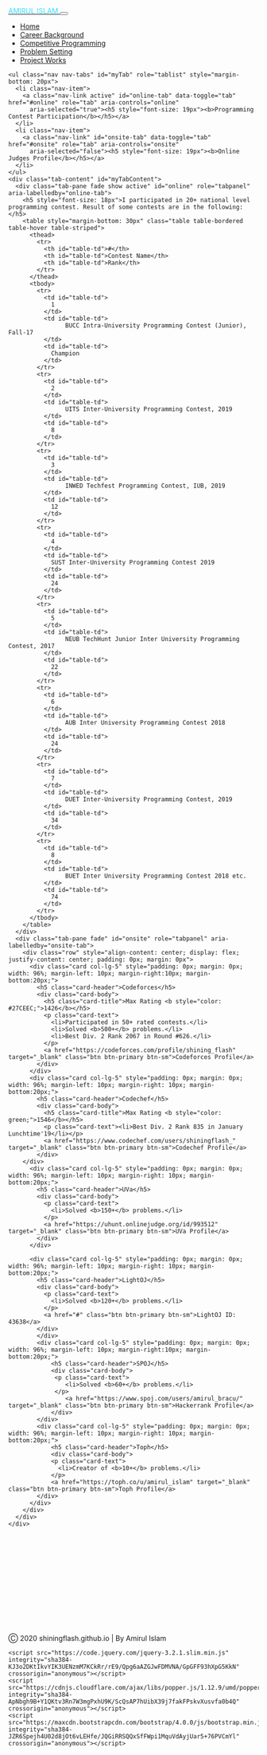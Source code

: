 <!DOCTYPE html>
<html lang="en" xmlns="http://www.w3.org/1999/xhtml" xml:lang="en">

<head>
  <!-- Required meta tags -->
  <meta charset="utf-8" />
  <meta name="viewport" content="width=device-width, initial-scale=1, shrink-to-fit=no" /><!-- Bootstrap CSS -->
  <link rel="stylesheet" href="https://maxcdn.bootstrapcdn.com/bootstrap/4.0.0/css/bootstrap.min.css"
    integrity="sha384-Gn5384xqQ1aoWXA+058RXPxPg6fy4IWvTNh0E263XmFcJlSAwiGgFAW/dAiS6JXm" crossorigin="anonymous" />
  <link rel="stylesheet" href="css/style.css">
  <title>Competitive Programming Profile</title>

  <link rel='shortcut icon' href='images/favicon.ico' type='image/x-icon' />

  <link rel="stylesheet" href="https://cdnjs.cloudflare.com/ajax/libs/font-awesome/4.7.0/css/font-awesome.min.css">
  <link href="https://fonts.googleapis.com/css?family=Ubuntu:400,700&amp;display=swap" rel="stylesheet">
  <link href="https://fonts.googleapis.com/css?family=Ubuntu+Mono&display=swap" rel="stylesheet">
</head>
<nav class="navbar navbar-dark bg-dark navbar-expand-lg">
  <a class="navbar-brand" href="./index.html"> <font color="#34DEFD">AMIRUL ISLAM </font> </a>
  <button class="navbar-toggler" type="button" data-toggle="collapse" data-target="#navbarText"
    aria-controls="navbarText" aria-expanded="false" aria-label="Toggle navigation">
    <span class="navbar-toggler-icon"></span>
  </button>
    <div class="collapse navbar-collapse" id="navbarText">
        <ul class="navbar-nav mr-auto">
            <li class="nav-item active">
                <a class="nav-link" href="./index.html">Home</a>
            </li>
            <li class="nav-item active">
                <a class="nav-link" href="career_background.html">Career Background</a>
            </li>
            <li class="nav-item active">
                <a class="nav-link" href="competitive_programming_profile.html">Competitive Programming</a>
            </li>
            <li class="nav-item active">
                <a class="nav-link" href="problem_setting_profile.html">Problem Setting</a>
            </li>
            <li class="nav-item active">
                <a class="nav-link" href="project_works.html">Project Works</a>
            </li>
        </ul>
    </div>
</nav>

<body style="position: relative; min-height: 100vh">
  <div class="container" style="margin-top: 10px; padding-bottom: 200px;    ">

    <ul class="nav nav-tabs" id="myTab" role="tablist" style="margin-bottom: 20px">
      <li class="nav-item">
        <a class="nav-link active" id="online-tab" data-toggle="tab" href="#online" role="tab" aria-controls="online"
          aria-selected="true"><h5 style="font-size: 19px"><b>Programming Contest Participation</b></h5></a>
      </li>
      <li class="nav-item">
        <a class="nav-link" id="onsite-tab" data-toggle="tab" href="#onsite" role="tab" aria-controls="onsite"
          aria-selected="false"><h5 style="font-size: 19px"><b>Online Judges Profile</b></h5></a>
      </li>
    </ul>
    <div class="tab-content" id="myTabContent">
      <div class="tab-pane fade show active" id="online" role="tabpanel" aria-labelledby="online-tab">
        <h5 style="font-size: 18px">I participated in 20+ national level programming contest. Result of some contests are in the following:</h5>
        <table style="margin-bottom: 30px" class="table table-bordered table-hover table-striped">
          <thead>
            <tr>
              <th id="table-td">#</th>
              <th id="table-td">Contest Name</th>
              <th id="table-td">Rank</th>
            </tr>
          </thead>
          <tbody>
            <tr>
              <td id="table-td">
                1
              </td>
              <td id="table-td">
                    BUCC Intra-University Programming Contest (Junior), Fall-17
              </td>
              <td id="table-td">
                Champion
              </td>
            </tr>
            <tr>
              <td id="table-td">
                2
              </td>
              <td id="table-td">
                    UITS Inter-University Programming Contest, 2019
              </td>
              <td id="table-td">
                8
              </td>
            </tr>
            <tr>
              <td id="table-td">
                3
              </td>
              <td id="table-td">
                    INWED Techfest Programming Contest, IUB, 2019
              </td>
              <td id="table-td">
                12
              </td>
            </tr>
            <tr>
              <td id="table-td">
                4
              </td>
              <td id="table-td">
                SUST Inter-University Programming Contest 2019
              </td>
              <td id="table-td">
                24
              </td>
            </tr>
            <tr>
              <td id="table-td">
                5
              </td>
              <td id="table-td">
                    NEUB TechHunt Junior Inter University Programming Contest, 2017
              </td>
              <td id="table-td">
                22
              </td>
            </tr>
            <tr>
              <td id="table-td">
                6
              </td>
              <td id="table-td">
                    AUB Inter University Programming Contest 2018
              </td>
              <td id="table-td">
                24
              </td>
            </tr>
            <tr>
              <td id="table-td">
                7
              </td>
              <td id="table-td">
                    DUET Inter-University Programming Contest, 2019
              </td>
              <td id="table-td">
                34
              </td>
            </tr>
            <tr>
              <td id="table-td">
                8
              </td>
              <td id="table-td">
                    BUET Inter University Programming Contest 2018 etc.
              </td>
              <td id="table-td">
                74
              </td>
            </tr>
          </tbody>
        </table>
      </div>
      <div class="tab-pane fade" id="onsite" role="tabpanel" aria-labelledby="onsite-tab">
        <div class="row" style="align-content: center; display: flex; justify-content: center; padding: 0px; margin: 0px">
          <div class="card col-lg-5" style="padding: 0px; margin: 0px; width: 96%; margin-left: 10px; margin-right:10px; margin-bottom:20px;">
            <h5 class="card-header">Codeforces</h5>
            <div class="card-body">
              <h5 class="card-title">Max Rating <b style="color: #27CEEC;">1426</b></h5>
              <p class="card-text">
                <li>Participated in 50+ rated contests.</li>
                <li>Solved <b>500+</b> problems.</li>
                <li>Best Div. 2 Rank 2067 in Round #626.</li>
              </p>
              <a href="https://codeforces.com/profile/shining_flash" target="_blank" class="btn btn-primary btn-sm">Codeforces Profile</a>
            </div>
          </div>
          <div class="card col-lg-5" style="padding: 0px; margin: 0px; width: 96%; margin-left: 10px; margin-right: 10px; margin-bottom:20px;">
            <h5 class="card-header">Codechef</h5>
            <div class="card-body">
              <h5 class="card-title">Max Rating <b style="color: green;">1546</b></h5>
              <p class="card-text"><li>Best Div. 2 Rank 835 in January Lunchtime'19</li></p>
              <a href="https://www.codechef.com/users/shiningflash_" target="_blank" class="btn btn-primary btn-sm">Codechef Profile</a>
            </div>
        </div>
          <div class="card col-lg-5" style="padding: 0px; margin: 0px; width: 96%; margin-left: 10px; margin-right: 10px; margin-bottom:20px;">
            <h5 class="card-header">UVa</h5>
            <div class="card-body">
              <p class="card-text">
                <li>Solved <b>150+</b> problems.</li>
              </p>
              <a href="https://uhunt.onlinejudge.org/id/993512" target="_blank" class="btn btn-primary btn-sm">UVa Profile</a>
            </div>
          </div>

          <div class="card col-lg-5" style="padding: 0px; margin: 0px; width: 96%; margin-left: 10px; margin-right: 10px; margin-bottom:20px;">
            <h5 class="card-header">LightOJ</h5>
            <div class="card-body">
              <p class="card-text">
                <li>Solved <b>120+</b> problems.</li>
              </p>
              <a href="#" class="btn btn-primary btn-sm">LightOJ ID: 43638</a>
            </div>
            </div>
            <div class="card col-lg-5" style="padding: 0px; margin: 0px; width: 96%; margin-left: 10px; margin-right:10px; margin-bottom:20px;">
                <h5 class="card-header">SPOJ</h5>
                <div class="card-body">
                 <p class="card-text">
                    <li>Solved <b>60+</b> problems.</li>
                 </p>
                    <a href="https://www.spoj.com/users/amirul_bracu/" target="_blank" class="btn btn-primary btn-sm">Hackerrank Profile</a>
                </div>
            </div>
            <div class="card col-lg-5" style="padding: 0px; margin: 0px; width: 96%; margin-left: 10px; margin-right: 10px; margin-bottom:20px;">
                <h5 class="card-header">Toph</h5>
                <div class="card-body">
                <p class="card-text">
                  <li>Creator of <b>10+</b> problems.</li>
                </p>
                <a href="https://toph.co/u/amirul_islam" target="_blank" class="btn btn-primary btn-sm">Toph Profile</a>
            </div>
          </div>
        </div>
      </div>
    </div>
  </div>

<footer class="footer" >
    <div class="container">
        <a style="float: right; margin-top: 12px; text-decoration: none;" href="mailto:amirulislam.bracu@gmail.com" class="btn btn-social-icon btn-email"><span class="fa fa-envelope"></span></a>
        <a style="float: right; margin-top: 12px; text-decoration: none;" target="_blank" href="https://www.github.com/shiningflash/" class="btn btn-social-icon btn-github"><span class="fa fa-github"></span></a>
        <a style="float: right; margin-top: 12px; text-decoration: none;" target="_blank" href="https://www.linkedin.com/in/amirulislamalmamun/" class="btn btn-social-icon btn-linkedin"><span class="fa fa-linkedin"></span></a>
        <a style="float: right; margin-top: 12px; text-decoration: none;" target="_blank" href="https://www.facebook.com/shiningflaash" class="btn btn-social-icon btn-facebook"><span class="fa fa-facebook"></span></a>
        <span class="text-muted"> Ⓒ 2020 shiningflash.github.io | By Amirul Islam</i><span>
    </div>
    </footer>

    <script src="https://code.jquery.com/jquery-3.2.1.slim.min.js"
    integrity="sha384-KJ3o2DKtIkvYIK3UENzmM7KCkRr/rE9/Qpg6aAZGJwFDMVNA/GpGFF93hXpG5KkN"
    crossorigin="anonymous"></script>
    <script src="https://cdnjs.cloudflare.com/ajax/libs/popper.js/1.12.9/umd/popper.min.js"
    integrity="sha384-ApNbgh9B+Y1QKtv3Rn7W3mgPxhU9K/ScQsAP7hUibX39j7fakFPskvXusvfa0b4Q"
    crossorigin="anonymous"></script>
    <script src="https://maxcdn.bootstrapcdn.com/bootstrap/4.0.0/js/bootstrap.min.js"
    integrity="sha384-JZR6Spejh4U02d8jOt6vLEHfe/JQGiRRSQQxSfFWpi1MquVdAyjUar5+76PVCmYl"
    crossorigin="anonymous"></script>
</body>

</html>
